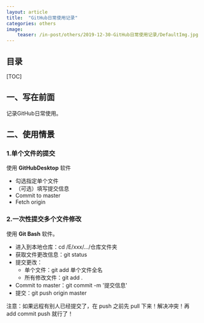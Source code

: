 ```yaml
---
layout: article
title:  "GitHub日常使用记录"
categories: others
image:
    teaser: /in-post/others/2019-12-30-GitHub日常使用记录/DefaultImg.jpg
---
```


## 目录

[TOC]

## 一、写在前面

记录GitHub日常使用。

## 二、使用情景

### 1.单个文件的提交

使用 **GitHubDesktop** 软件

- 勾选指定单个文件
- （可选）填写提交信息
- Commit to master
- Fetch origin

### 2.一次性提交多个文件修改

使用 **Git Bash** 软件。

- 进入到本地仓库：cd /E/xxx/.../仓库文件夹
- 获取文件更改信息：git status
- 提交更改：
  - 单个文件：git add 单个文件全名
  - 所有修改文件：git add .
- Commit to master：git commit -m '提交信息'
- 提交：git push origin master

注意：如果远程有别人已经提交了，在 push 之前先 pull 下来！解决冲突！再 add commit push 就行了！




